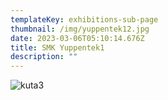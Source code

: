 ```yaml
---
templateKey: exhibitions-sub-page
thumbnail: /img/yuppentek12.jpg
date: 2023-03-06T05:10:14.676Z
title: SMK Yuppentek1
description: ""
---
```

![kuta3](/img/yuppentek11.jpg)

<!--[kuta1](/img/pentek13.jpg)-->

